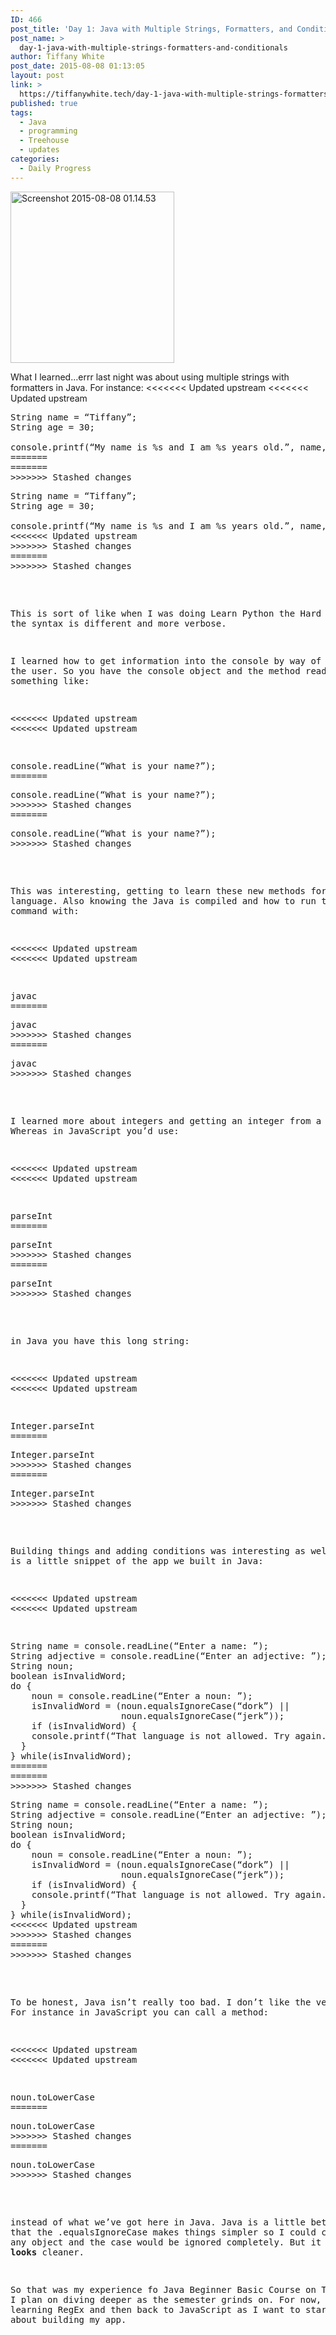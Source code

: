 ```yaml
---
ID: 466
post_title: 'Day 1: Java with Multiple Strings, Formatters, and Conditionals'
post_name: >
  day-1-java-with-multiple-strings-formatters-and-conditionals
author: Tiffany White
post_date: 2015-08-08 01:13:05
layout: post
link: >
  https://tiffanywhite.tech/day-1-java-with-multiple-strings-formatters-and-conditionals/
published: true
tags:
  - Java
  - programming
  - Treehouse
  - updates
categories:
  - Daily Progress
---
```

<a href="http://helloburgh.me/wp-content/uploads/2015/08/Screenshot-2015-08-08-01.14.53.png"><img class="aligncenter size-full wp-image-471" src="http://helloburgh.me/wp-content/uploads/2015/08/Screenshot-2015-08-08-01.14.53.png" alt="Screenshot 2015-08-08 01.14.53" width="262" height="274" /></a>

What I learned…errr last night was about using multiple strings with formatters in Java. For instance:
<<<<<<< Updated upstream
<<<<<<< Updated upstream
<pre class="lang:java decode:1 " >
String name = “Tiffany”;
String age = 30;

console.printf(“My name is %s and I am %s years old.”, name, age);
=======
=======
>>>>>>> Stashed changes
<pre class="lang:java decode:1 " >
String name = “Tiffany”;
String age = 30;

console.printf(“My name is %s and I am %s years old.”, name, age);
<<<<<<< Updated upstream
>>>>>>> Stashed changes
=======
>>>>>>> Stashed changes
</pre>

This is sort of like when I was doing Learn Python the Hard Way only the syntax is different and more verbose.

I learned how to get information into the console by way of prompting the user. So you have the console object and the method readLine to say something like:

<<<<<<< Updated upstream
<<<<<<< Updated upstream
<pre class="lang:java decode:1 " >
console.readLine(“What is your name?”);
=======
<pre class="lang:java decode:1 " >
console.readLine(“What is your name?”);
>>>>>>> Stashed changes
=======
<pre class="lang:java decode:1 " >
console.readLine(“What is your name?”);
>>>>>>> Stashed changes
</pre>

This was interesting, getting to learn these new methods for a new language. Also knowing the Java is compiled and how to run the compile command with:

<<<<<<< Updated upstream
<<<<<<< Updated upstream
<pre class="lang:java decode:1 " >
javac
=======
<pre class="lang:java decode:1 " >
javac
>>>>>>> Stashed changes
=======
<pre class="lang:java decode:1 " >
javac
>>>>>>> Stashed changes
</pre>

I learned more about integers and getting an integer from a string. Whereas in JavaScript you’d use:

<<<<<<< Updated upstream
<<<<<<< Updated upstream
<pre class="lang:java decode:1 " >
parseInt
=======
<pre class="lang:java decode:1 " >
parseInt
>>>>>>> Stashed changes
=======
<pre class="lang:java decode:1 " >
parseInt
>>>>>>> Stashed changes
</pre>

in Java you have this long string:

<<<<<<< Updated upstream
<<<<<<< Updated upstream
<pre class="lang:java decode:1 " >
Integer.parseInt
=======
<pre class="lang:java decode:1 " >
Integer.parseInt
>>>>>>> Stashed changes
=======
<pre class="lang:java decode:1 " >
Integer.parseInt
>>>>>>> Stashed changes
</pre>

Building things and adding conditions was interesting as well. Here is a little snippet of the app we built in Java:

<<<<<<< Updated upstream
<<<<<<< Updated upstream
<pre class="lang:java decode:1 " >
String name = console.readLine(“Enter a name: ”);
String adjective = console.readLine(“Enter an adjective: ”);
String noun;
boolean isInvalidWord;
do {
    noun = console.readLine(“Enter a noun: ”);
    isInvalidWord = (noun.equalsIgnoreCase(“dork”) ||
                     noun.equalsIgnoreCase(“jerk”));
    if (isInvalidWord) {
    console.printf(“That language is not allowed. Try again. \n\n”);
  }
} while(isInvalidWord);
=======
=======
>>>>>>> Stashed changes
<pre class="lang:java decode:1 " >
String name = console.readLine(“Enter a name: ”);
String adjective = console.readLine(“Enter an adjective: ”);
String noun;
boolean isInvalidWord;
do {
    noun = console.readLine(“Enter a noun: ”);
    isInvalidWord = (noun.equalsIgnoreCase(“dork”) ||
                     noun.equalsIgnoreCase(“jerk”));
    if (isInvalidWord) {
    console.printf(“That language is not allowed. Try again. \n\n”);
  }
} while(isInvalidWord);
<<<<<<< Updated upstream
>>>>>>> Stashed changes
=======
>>>>>>> Stashed changes
</pre>

To be honest, Java isn’t really too bad. I don’t like the verbosity. For instance in JavaScript you can call a method:

<<<<<<< Updated upstream
<<<<<<< Updated upstream
<pre class="lang:javascript decode:1 " >
noun.toLowerCase
=======
<pre class="lang:javascript decode:1 " >
noun.toLowerCase
>>>>>>> Stashed changes
=======
<pre class="lang:javascript decode:1 " >
noun.toLowerCase
>>>>>>> Stashed changes
</pre>

instead of what we’ve got here in Java. Java is a little better in that the .equalsIgnoreCase makes things simpler so I could call it on any object and the case would be ignored completely. But it just <strong>looks</strong> cleaner.

So that was my experience fo Java Beginner Basic Course on Treehouse. I plan on diving deeper as the semester grinds on. For now, it’s learning RegEx and then back to JavaScript as I want to start thinking about building my app.